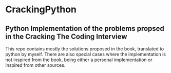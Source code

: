 # CrackingPython
## Python Implementation of the problems propsed in the Cracking The Coding Interview

This repo contains mostly the solutions proposed in the book, translated to python by myself.
There are also special cases where the implementation is not inspired from the book, being either a personal implementation or inspired from other sources.
